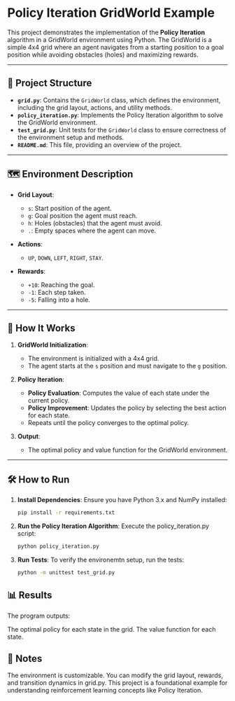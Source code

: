 # Policy Iteration GridWorld Example

This project demonstrates the implementation of the **Policy Iteration** algorithm in a GridWorld environment using Python. The GridWorld is a simple 4x4 grid where an agent navigates from a starting position to a goal position while avoiding obstacles (holes) and maximizing rewards.

---

## 📂 Project Structure

- **`grid.py`**: Contains the `GridWorld` class, which defines the environment, including the grid layout, actions, and utility methods.
- **`policy_iteration.py`**: Implements the Policy Iteration algorithm to solve the GridWorld environment.
- **`test_grid.py`**: Unit tests for the `GridWorld` class to ensure correctness of the environment setup and methods.
- **`README.md`**: This file, providing an overview of the project.

---

## 🗺️ Environment Description

- **Grid Layout**:
  - `s`: Start position of the agent.
  - `g`: Goal position the agent must reach.
  - `h`: Holes (obstacles) that the agent must avoid.
  - `.`: Empty spaces where the agent can move.

- **Actions**:
  - `UP`, `DOWN`, `LEFT`, `RIGHT`, `STAY`.

- **Rewards**:
  - `+10`: Reaching the goal.
  - `-1`: Each step taken.
  - `-5`: Falling into a hole.

---

## 🚀 How It Works

1. **GridWorld Initialization**:
   - The environment is initialized with a 4x4 grid.
   - The agent starts at the `s` position and must navigate to the `g` position.

2. **Policy Iteration**:
   - **Policy Evaluation**: Computes the value of each state under the current policy.
   - **Policy Improvement**: Updates the policy by selecting the best action for each state.
   - Repeats until the policy converges to the optimal policy.

3. **Output**:
   - The optimal policy and value function for the GridWorld environment.

---

## 🛠️ How to Run

1. **Install Dependencies**:
   Ensure you have Python 3.x and NumPy installed:
   ```bash
   pip install -r requirements.txt


2. **Run the Policy Iteration Algorithm**: 
    Execute the policy_iteration.py script:
    ```bash
    python policy_iteration.py

3. **Run Tests**:
    To verify the environemtn setup, run the tests:
    ```bash
    python -m unittest test_grid.py


## 📊 Results
The program outputs:

The optimal policy for each state in the grid.
The value function for each state.

## 📝 Notes
The environment is customizable. You can modify the grid layout, rewards, and transition dynamics in grid.py.
This project is a foundational example for understanding reinforcement learning concepts like Policy Iteration.